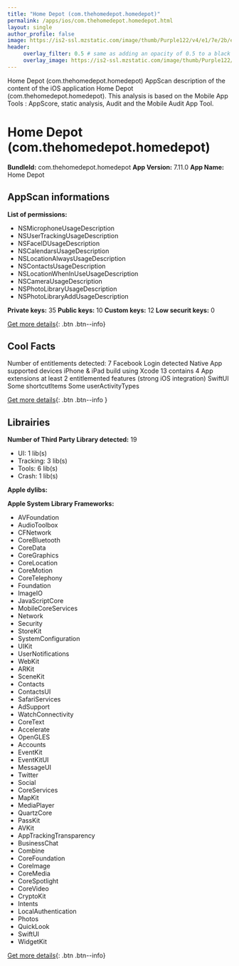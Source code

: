```yaml
---
title: "Home Depot (com.thehomedepot.homedepot)"
permalink: /apps/ios/com.thehomedepot.homedepot.html
layout: single
author_profile: false
image: https://is2-ssl.mzstatic.com/image/thumb/Purple122/v4/e1/7e/2b/e17e2bba-581d-f8d0-c155-8231871c89a9/AppIcon-1x_U007emarketing-0-9-0-85-220.png/512x512bb.jpg
header: 
     overlay_filter: 0.5 # same as adding an opacity of 0.5 to a black background
     overlay_image: https://is2-ssl.mzstatic.com/image/thumb/Purple122/v4/e1/7e/2b/e17e2bba-581d-f8d0-c155-8231871c89a9/AppIcon-1x_U007emarketing-0-9-0-85-220.png/512x512bb.jpg
---
```

Home Depot (com.thehomedepot.homedepot) AppScan description of the content of the iOS application Home Depot (com.thehomedepot.homedepot). This analysis is based on the Mobile App Tools : AppScore, static analysis, Audit and the Mobile Audit App Tool.

# Home Depot (com.thehomedepot.homedepot)

**BundleId:** com.thehomedepot.homedepot
**App Version:** 7.11.0
**App Name:** Home Depot


## AppScan informations 

**List of permissions:** 
- NSMicrophoneUsageDescription
- NSUserTrackingUsageDescription
- NSFaceIDUsageDescription
- NSCalendarsUsageDescription
- NSLocationAlwaysUsageDescription
- NSContactsUsageDescription
- NSLocationWhenInUseUsageDescription
- NSCameraUsageDescription
- NSPhotoLibraryUsageDescription
- NSPhotoLibraryAddUsageDescription
  
  
**Private keys:** 35
**Public keys:** 10
**Custom keys:** 12
**Low securit keys:** 0
  
[Get more details](/pricing.html){: .btn .btn--info}

## Cool Facts

Number of entitlements detected: 7
Facebook Login detected
Native App
supported devices iPhone & iPad
build using Xcode 13
contains 4 App extensions
at least 2 entitlemented features (strong iOS integration)
SwiftUI
Some shortcutItems 
Some userActivityTypes
  
[Get more details](/pricing.html){: .btn .btn--info }

## Librairies 
**Number of Third Party Library detected:** 19
- UI: 1 lib(s)
- Tracking: 3 lib(s)
- Tools: 6 lib(s)
- Crash: 1 lib(s)


**Apple dylibs:**


**Apple System Library Frameworks:**
- AVFoundation
- AudioToolbox
- CFNetwork
- CoreBluetooth
- CoreData
- CoreGraphics
- CoreLocation
- CoreMotion
- CoreTelephony
- Foundation
- ImageIO
- JavaScriptCore
- MobileCoreServices
- Network
- Security
- StoreKit
- SystemConfiguration
- UIKit
- UserNotifications
- WebKit
- ARKit
- SceneKit
- Contacts
- ContactsUI
- SafariServices
- AdSupport
- WatchConnectivity
- CoreText
- Accelerate
- OpenGLES
- Accounts
- EventKit
- EventKitUI
- MessageUI
- Twitter
- Social
- CoreServices
- MapKit
- MediaPlayer
- QuartzCore
- PassKit
- AVKit
- AppTrackingTransparency
- BusinessChat
- Combine
- CoreFoundation
- CoreImage
- CoreMedia
- CoreSpotlight
- CoreVideo
- CryptoKit
- Intents
- LocalAuthentication
- Photos
- QuickLook
- SwiftUI
- WidgetKit


  
[Get more details](/pricing.html){: .btn .btn--info}

